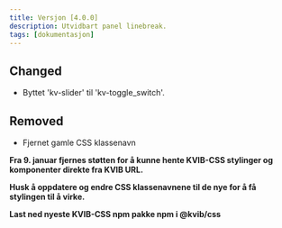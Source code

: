 ```yaml
---
title: Versjon [4.0.0]
description: Utvidbart panel linebreak.
tags: [dokumentasjon]
---
```


## Changed

- Byttet 'kv-slider' til 'kv-toggle_switch'.

## Removed

- Fjernet gamle CSS klassenavn

**Fra 9. januar fjernes støtten for å kunne hente KVIB-CSS stylinger og komponenter direkte fra KVIB URL.**

**Husk å oppdatere og endre CSS klassenavnene til de nye for å få stylingen til å virke.**

**Last ned nyeste KVIB-CSS npm pakke npm i @kvib/css**

